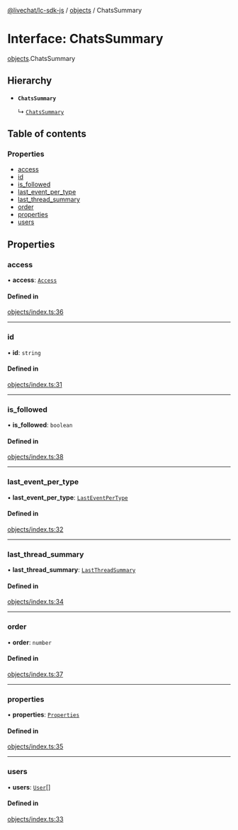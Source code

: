 [@livechat/lc-sdk-js](../README.md) / [objects](../modules/objects.md) / ChatsSummary

# Interface: ChatsSummary

[objects](../modules/objects.md).ChatsSummary

## Hierarchy

- **`ChatsSummary`**

  ↳ [`ChatsSummary`](agent_structures.ChatsSummary.md)

## Table of contents

### Properties

- [access](objects.ChatsSummary.md#access)
- [id](objects.ChatsSummary.md#id)
- [is\_followed](objects.ChatsSummary.md#is_followed)
- [last\_event\_per\_type](objects.ChatsSummary.md#last_event_per_type)
- [last\_thread\_summary](objects.ChatsSummary.md#last_thread_summary)
- [order](objects.ChatsSummary.md#order)
- [properties](objects.ChatsSummary.md#properties)
- [users](objects.ChatsSummary.md#users)

## Properties

### access

• **access**: [`Access`](objects.Access.md)

#### Defined in

[objects/index.ts:36](https://github.com/livechat/lc-sdk-js/blob/11cc290/src/objects/index.ts#L36)

___

### id

• **id**: `string`

#### Defined in

[objects/index.ts:31](https://github.com/livechat/lc-sdk-js/blob/11cc290/src/objects/index.ts#L31)

___

### is\_followed

• **is\_followed**: `boolean`

#### Defined in

[objects/index.ts:38](https://github.com/livechat/lc-sdk-js/blob/11cc290/src/objects/index.ts#L38)

___

### last\_event\_per\_type

• **last\_event\_per\_type**: [`LastEventPerType`](objects.LastEventPerType.md)

#### Defined in

[objects/index.ts:32](https://github.com/livechat/lc-sdk-js/blob/11cc290/src/objects/index.ts#L32)

___

### last\_thread\_summary

• **last\_thread\_summary**: [`LastThreadSummary`](objects.LastThreadSummary.md)

#### Defined in

[objects/index.ts:34](https://github.com/livechat/lc-sdk-js/blob/11cc290/src/objects/index.ts#L34)

___

### order

• **order**: `number`

#### Defined in

[objects/index.ts:37](https://github.com/livechat/lc-sdk-js/blob/11cc290/src/objects/index.ts#L37)

___

### properties

• **properties**: [`Properties`](objects.Properties.md)

#### Defined in

[objects/index.ts:35](https://github.com/livechat/lc-sdk-js/blob/11cc290/src/objects/index.ts#L35)

___

### users

• **users**: [`User`](../modules/objects.md#user)[]

#### Defined in

[objects/index.ts:33](https://github.com/livechat/lc-sdk-js/blob/11cc290/src/objects/index.ts#L33)

